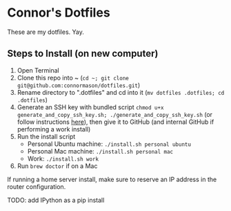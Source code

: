 # Connor's Dotfiles
These are my dotfiles. Yay.

## Steps to Install (on new computer)
1. Open Terminal
2. Clone this repo into ~ (`cd ~; git clone git@github.com:connormason/dotfiles.git`)
3. Rename directory to ".dotfiles" and cd into it (`mv dotfiles .dotfiles; cd .dotfiles`)
4. Generate an SSH key with bundled script `chmod u+x generate_and_copy_ssh_key.sh; ./generate_and_copy_ssh_key.sh` (or follow instructions [here](https://help.github.com/en/articles/generating-a-new-ssh-key-and-adding-it-to-the-ssh-agent)), then give it to GitHub (and internal GitHub if performing a work install)
5. Run the install script
    - Personal Ubuntu machine: `./install.sh personal ubuntu`
    - Personal Mac machine: `./install.sh personal mac`
    - Work: `./install.sh work`
6. Run `brew doctor` if on a Mac

If running a home server install, make sure to reserve an IP address in the router configuration.


TODO: add IPython as a pip install
